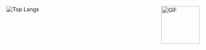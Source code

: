 ![Top Langs](https://github-readme-stats.vercel.app/api/top-langs/?username=soykasloyka&layout=compact)
<img align="right" width="100px" alt="GIF" src="https://media.giphy.com/media/FWAcpJsFT9mvrv0e7a/giphy.gif" />
